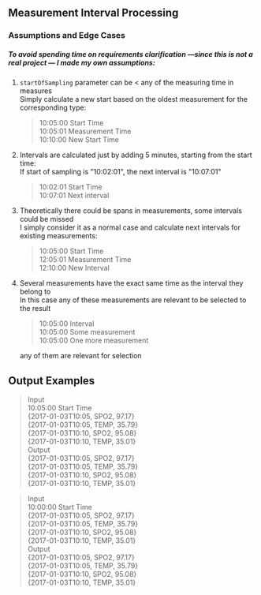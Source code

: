 
## Measurement Interval Processing

### Assumptions and Edge Cases

##### To avoid spending time on requirements clarification —since this is not a real project — I made my own assumptions:

1. `startOfSampling` parameter can be < any of the measuring time in measures  
   Simply calculate a new start based on the oldest measurement for the corresponding type:<br>

   > 10:05:00 Start Time<br>
   > 10:05:01 Measurement Time<br>
   > 10:10:00 New Start Time<br>

2. Intervals are calculated just by adding 5 minutes, starting from the start time:<br>
If start of sampling is "10:02:01", the next interval is "10:07:01"
   > 10:02:01 Start Time<br>
   > 10:07:01 Next interval<br>

3. Theoretically there could be spans in measurements, some intervals could be missed  
   I simply consider it as a normal case and calculate next intervals for existing measurements:<br>

   > 10:05:00 Start Time<br>
   > 12:05:01 Measurement Time<br>
   > 12:10:00 New Interval<br>

4. Several measurements have the exact same time as the interval they belong to  
   In this case any of these measurements are relevant to be selected to the result

   > 10:05:00 Interval<br>
   > 10:05:00 Some measurement<br>
   > 10:05:00 One more measurement<br>

   any of them are relevant for selection
## Output Examples

> Input<br>
10:05:00 Start Time<br>
{2017-01-03T10:05, SPO2, 97.17}<br>
{2017-01-03T10:05, TEMP, 35.79}<br>
{2017-01-03T10:10, SPO2, 95.08}<br>
{2017-01-03T10:10, TEMP, 35.01}<br>
Output <br>
{2017-01-03T10:05, SPO2, 97.17}<br>
{2017-01-03T10:05, TEMP, 35.79}<br>
{2017-01-03T10:10, SPO2, 95.08}<br>
{2017-01-03T10:10, TEMP, 35.01}<br>

> Input<br>
10:00:00 Start Time<br>
{2017-01-03T10:05, SPO2, 97.17}<br>
{2017-01-03T10:05, TEMP, 35.79}<br>
{2017-01-03T10:10, SPO2, 95.08}<br>
{2017-01-03T10:10, TEMP, 35.01}<br>
Output <br>
{2017-01-03T10:05, SPO2, 97.17}<br>
{2017-01-03T10:05, TEMP, 35.79}<br>
{2017-01-03T10:10, SPO2, 95.08}<br>
{2017-01-03T10:10, TEMP, 35.01}<br>